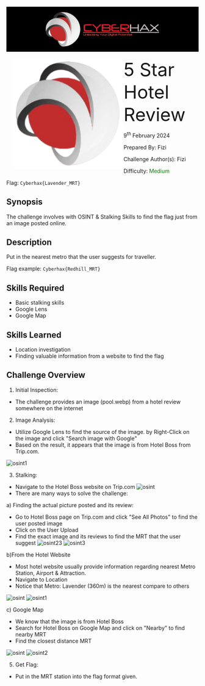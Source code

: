 ![img](../../assets/banner.png)

<img src="../../assets/cyberhax.png" style="margin-left: 20px; zoom: 80%;" align=left />
<font size="10">5 Star Hotel Review</font>

9<sup>th</sup> February 2024

​Prepared By: Fizi

​Challenge Author(s): Fizi

​Difficulty: <font color=green>Medium</font>

Flag: `Cyberhax{Lavender_MRT}`

## Synopsis

The challenge involves with OSINT & Stalking Skills to find the flag just from an image posted online.

## Description

Put in the nearest metro that the user suggests for traveller.

Flag example: `Cyberhax{Redhill_MRT}`


## Skills Required

- Basic stalking skills
- Google Lens 
- Google Map

## Skills Learned

- Location investigation
- Finding valuable information from a website to find the flag

## Challenge Overview

1. Initial Inspection:
  - The challenge provides an image (pool.webp) from a hotel review somewhere on the internet

2. Image Analysis:
  - Utilize Google Lens to find the source of the image. by Right-Click on the image and click "Search image with Google"
  - Based on the result, it appears that the image is from Hotel Boss from Trip.com.

![osint1](https://github.com/FROST8ytes/Cyberhax-Hacking-101/assets/131322679/3541c9e1-6fe0-4168-b7b9-f05856ac6109)


3. Stalking:
  - Navigate to the Hotel Boss website on Trip.com
    ![osint](https://github.com/FROST8ytes/Cyberhax-Hacking-101/assets/131322679/3eadd334-d502-4634-bfc1-80e6dbc4ec16)
  - There are many ways to solve the challenge:

a) Finding the actual picture posted and its review:
- Go to Hotel Boss page on Trip.com and click "See All Photos" to find the user posted image
- Click on the User Upload 
- Find the exact image and its reviews to find the MRT that the user suggest
![osint23](https://github.com/FROST8ytes/Cyberhax-Hacking-101/assets/131322679/04573c0a-c2d8-4e09-a166-4495ef66db6e)
![osint3](https://github.com/FROST8ytes/Cyberhax-Hacking-101/assets/131322679/c64cd5f8-fd73-4669-b433-ca6032570b22)

b)From the Hotel Website
- Most hotel website usually provide information regarding nearest Metro Station, Airport & Attraction.
- Navigate to Location
- Notice that Metro: Lavender (360m) is the nearest compare to others
  
![osint](https://github.com/FROST8ytes/Cyberhax-Hacking-101/assets/131322679/263f073d-cf8b-4f52-ba4b-ef4429d15aae)
![osint1](https://github.com/FROST8ytes/Cyberhax-Hacking-101/assets/131322679/73a9b51f-5028-486c-bdcb-ab3daafada24)

c) Google Map
- We know that the image is from Hotel Boss
- Search for Hotel Boss on Google Map and click on "Nearby" to find nearby MRT
- Find the closest distance MRT

![osint](https://github.com/FROST8ytes/Cyberhax-Hacking-101/assets/131322679/35047f74-9c12-4a59-9623-a4046fa96400)
![osint2](https://github.com/FROST8ytes/Cyberhax-Hacking-101/assets/131322679/4c5d9865-c0fc-4553-b828-3d90d19ead8f)


5. Get Flag:
  - Put in the MRT station into the flag format given.
